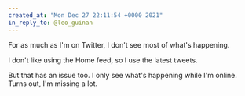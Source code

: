```yaml
---
created_at: "Mon Dec 27 22:11:54 +0000 2021"
in_reply_to: @leo_guinan
---
```


For as much as I'm on Twitter, I don't see most of what's happening. 

I don't like using the Home feed, so I  use the latest tweets. 

But that has an issue too. I only see what's happening while I'm online. Turns out, I'm missing a lot.